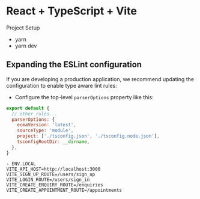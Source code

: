 # React + TypeScript + Vite


Project Setup

- yarn
- yarn dev

## Expanding the ESLint configuration

If you are developing a production application, we recommend updating the configuration to enable type aware lint rules:

- Configure the top-level `parserOptions` property like this:

```js
export default {
  // other rules...
  parserOptions: {
    ecmaVersion: 'latest',
    sourceType: 'module',
    project: ['./tsconfig.json', './tsconfig.node.json'],
    tsconfigRootDir: __dirname,
  },
}
```

```
- ENV.LOCAL
VITE_API_HOST=http://localhost:3000
VITE_SIGN_UP_ROUTE=/users/sign_up
VITE_LOGIN_ROUTE=/users/sign_in
VITE_CREATE_ENQUIRY_ROUTE=/enquiries
VITE_CREATE_APPOINTMENT_ROUTE=/appointments
 ```
